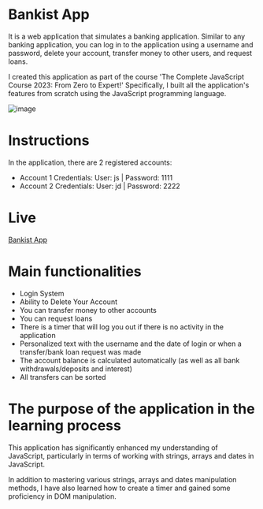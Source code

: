 # Bankist App

It is a web application that simulates a banking application. Similar to any banking application, you can log in to the application using a username and password, delete your account, transfer money to other users, and request loans.

I created this application as part of the course 'The Complete JavaScript Course 2023: From Zero to Expert!' Specifically, I built all the application's features from scratch using the JavaScript programming language.

![image](https://github.com/constantinraulivan/bankistapp/assets/108687645/e62d75b1-6bd4-4e69-b866-18e0596a4ed2)


# Instructions
In the application, there are 2 registered accounts:

- Account 1 Credentials:
User: js |
Password: 1111
- Account 2 Credentials:
User: jd |
Password: 2222

# Live

[Bankist App](https://constantinraulivan.github.io/bankistapp/)


# Main functionalities

- Login System
- Ability to Delete Your Account
- You can transfer money to other accounts
- You can request loans
- There is a timer that will log you out if there is no activity in the application
- Personalized text with the username and the date of login or when a transfer/bank loan request was made
- The account balance is calculated automatically (as well as all bank withdrawals/deposits and interest)
- All transfers can be sorted


# The purpose of the application in the learning process

This application has significantly enhanced my understanding of JavaScript, particularly in terms of working with strings, arrays and dates in JavaScript.

In addition to mastering various strings, arrays and dates manipulation methods, I have also learned how to create a timer and gained some proficiency in DOM manipulation.
